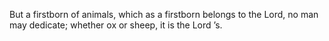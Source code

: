 But a firstborn of animals, which as a firstborn belongs to the Lord, no man may dedicate; whether ox or sheep, it is the Lord ’s.
